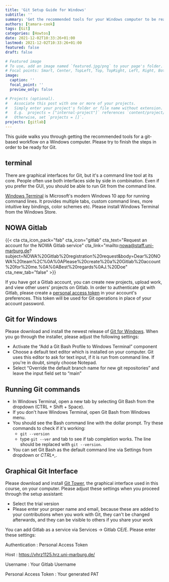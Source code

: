 ```yaml
---
title: 'Git Setup Guide for Windows'
subtitle: ''
summary: 'Get the recommended tools for your Windows computer to be ready for Git and Gitlab'
authors: [tamara-cook]
tags: [Git]
categories: [Howtos]
date: 2021-12-02T10:33:26+01:00
lastmod: 2021-12-02T10:33:26+01:00
featured: false
draft: false

# Featured image
# To use, add an image named `featured.jpg/png` to your page's folder.
# Focal points: Smart, Center, TopLeft, Top, TopRight, Left, Right, BottomLeft, Bottom, BottomRight.
image:
  caption: ''
  focal_point: ''
  preview_only: false

# Projects (optional).
#   Associate this post with one or more of your projects.
#   Simply enter your project's folder or file name without extension.
#   E.g. `projects = ["internal-project"]` references `content/project/deep-learning/index.md`.
#   Otherwise, set `projects = []`.
projects: [gitlab]
---
```


This guide walks you through getting the recommended tools for a git-based workflow on a Windows computer.
Please try to finish the steps in order to be ready for Git.

## terminal

There are graphical interfaces for Git, but it's a command line tool at its core.
People often use both interfaces side by side in combination.
Even if you prefer the GUI, you should be able to run Git from the command line.

[Windows Terminal] is Microsoft's modern Windows 10 app for running command lines.
It provides multiple tabs, custom command lines, more intuitive key bindings, color schemes etc.
Please install Windows Terminal from the Windows Store.

## NOWA Gitlab

{{< cta cta_icon_pack="fab" cta_icon="gitlab" cta_text="Request an account for the NOWA Gitlab service" cta_link="mailto:nowa@staff.uni-marburg.de?subject=NOWA%20Gitlab%20registration%20request&body=Dear%20NOWA%20team%2C%0A%0APlease%20create%20a%20Gitlab%20account%20for%20me.%0A%0ABest%20regards%0AJ.%20Doe" cta_new_tab="false" >}}

If you have got a Gitlab account, you can create new projects, upload work, and view other users' projects on Gitlab.
In order to authenticate git with Gitlab, please create a [personal access token] in your account's preferences.
This token will be used for Git operations in place of your account password.

## Git for Windows

Please download and install the newest release of [Git for Windows][gfw].
When you go through the installer, please adjust the following settings:

- Activate the “Add a Git Bash Profile to Windows Terminal” component
- Choose a default text editor which is installed on your computer. Git uses this editor to ask for text input, if it is run from command line. If you're in doubt, simply choose Notepad.
- Select “Override the default branch name for new git repositories” and leave the input field set to “main”

## Running Git commands

- In Windows Terminal, open a new tab by selecting Git Bash from the dropdown (CTRL + Shift + Space).
- If you don't have Windows Terminal, open Git Bash from Windows menu.
- You should see the Bash command line with the dollar prompt. Try these commands to check if it's working:
  - `git --version`
  - type `git --ver` and tab to see if tab completion works. The line should be replaced with `git --version`.
- You can set Git Bash as the default command line via Settings from dropdown or _CTRL+,_.

## Graphical Git Interface

Please download and install [Git Tower], the graphical interface used in this course, on your computer.
Please adjust these settings when you proceed through the setup assistant:

- Select the trial version
- Please enter your proper name and email, because these are added to your contributions when you work with Git, they can't be changed afterwards, and they can be visible to others if you share your work

You can add Gitlab as a service via Services -> Gitlab CE/E. Please enter these settings:

Authentication
: Personal Access Token

Host
: https://vhrz1125.hrz.uni-marburg.de/

Username
: Your Gitlab Username

Personal Access Token
: Your generated PAT

[personal access token]: https://vhrz1125.hrz.uni-marburg.de/-/profile/personal_access_tokens
[windows terminal]: https://www.microsoft.com/en-us/p/windows-terminal/9n0dx20hk701?activetab=pivot:overviewtab
[gfw]: https://gitforwindows.org
[git tower]: https://www.git-tower.com/windows
